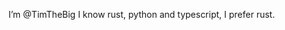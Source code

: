 I’m @TimTheBig
I know rust, python and typescript, I prefer rust.

<!---
TimTheBig/TimTheBig is a ✨ special ✨ repository because its `README.md` (this file) appears on your GitHub profile.
You can click the Preview link to take a look at your changes.
--->
